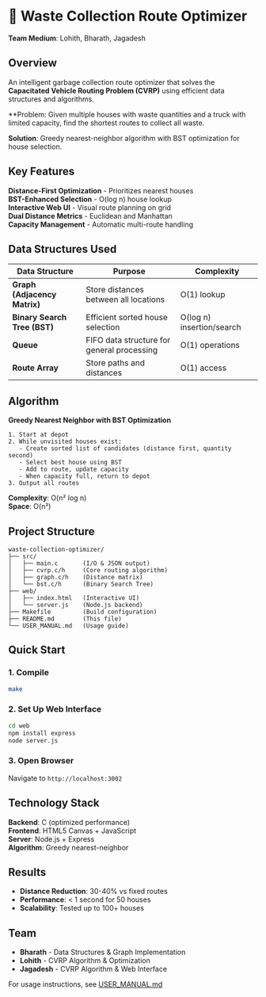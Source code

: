 # 🚛 Waste Collection Route Optimizer

**Team Medium**: Lohith, Bharath, Jagadesh

## Overview

An intelligent garbage collection route optimizer that solves the **Capacitated Vehicle Routing Problem (CVRP)** using efficient data structures and algorithms.

**Problem: Given multiple houses with waste quantities and a truck with limited capacity, find the shortest routes to collect all waste.

**Solution**: Greedy nearest-neighbor algorithm with BST optimization for house selection.

## Key Features

**Distance-First Optimization** - Prioritizes nearest houses  
**BST-Enhanced Selection** - O(log n) house lookup  
**Interactive Web UI** - Visual route planning on grid  
**Dual Distance Metrics** - Euclidean and Manhattan  
**Capacity Management** - Automatic multi-route handling  

## Data Structures Used

| Data Structure | Purpose | Complexity |
|---|---|---|
| **Graph (Adjacency Matrix)** | Store distances between all locations | O(1) lookup |
| **Binary Search Tree (BST)** | Efficient sorted house selection | O(log n) insertion/search |
| **Queue** | FIFO data structure for general processing | O(1) operations |
| **Route Array** | Store paths and distances | O(1) access |

## Algorithm

**Greedy Nearest Neighbor with BST Optimization**

```
1. Start at depot
2. While unvisited houses exist:
   - Create sorted list of candidates (distance first, quantity second)
   - Select best house using BST
   - Add to route, update capacity
   - When capacity full, return to depot
3. Output all routes
```

**Complexity**: O(n² log n)  
**Space**: O(n²)

## Project Structure

```
waste-collection-optimizer/
├── src/
│   ├── main.c       (I/O & JSON output)
│   ├── cvrp.c/h     (Core routing algorithm)
│   ├── graph.c/h    (Distance matrix)
│   └── bst.c/h      (Binary Search Tree)
├── web/
│   ├── index.html   (Interactive UI)
│   └── server.js    (Node.js backend)
├── Makefile         (Build configuration)
├── README.md        (This file)
└── USER_MANUAL.md   (Usage guide)
```

## Quick Start

### 1. Compile
```bash
make
```

### 2. Set Up Web Interface
```bash
cd web
npm install express
node server.js
```

### 3. Open Browser
Navigate to `http://localhost:3002`

## Technology Stack

**Backend**: C (optimized performance)  
**Frontend**: HTML5 Canvas + JavaScript  
**Server**: Node.js + Express  
**Algorithm**: Greedy nearest-neighbor  

## Results

- **Distance Reduction**: 30-40% vs fixed routes
- **Performance**: < 1 second for 50 houses
- **Scalability**: Tested up to 100+ houses

## Team
- **Bharath** - Data Structures & Graph Implementation
- **Lohith** - CVRP Algorithm & Optimization
- **Jagadesh** - CVRP Algorithm & Web Interface


For usage instructions, see [USER_MANUAL.md](USER_MANUAL.md)